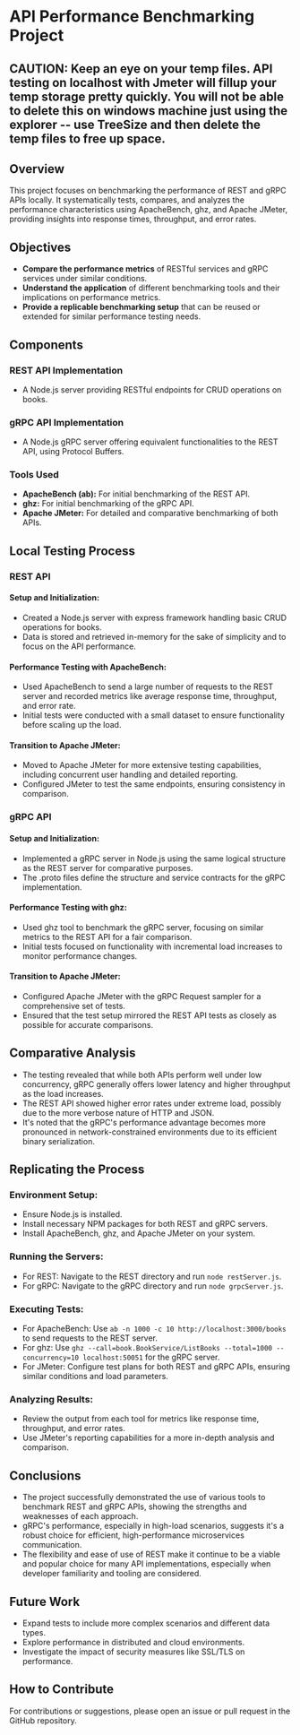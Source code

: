 # API Performance Benchmarking Project

## CAUTION:  Keep an eye on your temp files. API testing on localhost with Jmeter will fillup your temp storage pretty quickly. You will not be able to delete this on windows machine just using the explorer -- use TreeSize and then delete the temp files to free up space.

## Overview

This project focuses on benchmarking the performance of REST and gRPC APIs locally. It systematically tests, compares, and analyzes the performance characteristics using ApacheBench, ghz, and Apache JMeter, providing insights into response times, throughput, and error rates.

## Objectives

- **Compare the performance metrics** of RESTful services and gRPC services under similar conditions.
- **Understand the application** of different benchmarking tools and their implications on performance metrics.
- **Provide a replicable benchmarking setup** that can be reused or extended for similar performance testing needs.

## Components

### REST API Implementation

- A Node.js server providing RESTful endpoints for CRUD operations on books.

### gRPC API Implementation

- A Node.js gRPC server offering equivalent functionalities to the REST API, using Protocol Buffers.

### Tools Used

- **ApacheBench (ab):** For initial benchmarking of the REST API.
- **ghz:** For initial benchmarking of the gRPC API.
- **Apache JMeter:** For detailed and comparative benchmarking of both APIs.

## Local Testing Process

### REST API

#### Setup and Initialization:

- Created a Node.js server with express framework handling basic CRUD operations for books.
- Data is stored and retrieved in-memory for the sake of simplicity and to focus on the API performance.

#### Performance Testing with ApacheBench:

- Used ApacheBench to send a large number of requests to the REST server and recorded metrics like average response time, throughput, and error rate.
- Initial tests were conducted with a small dataset to ensure functionality before scaling up the load.

#### Transition to Apache JMeter:

- Moved to Apache JMeter for more extensive testing capabilities, including concurrent user handling and detailed reporting.
- Configured JMeter to test the same endpoints, ensuring consistency in comparison.

### gRPC API

#### Setup and Initialization:

- Implemented a gRPC server in Node.js using the same logical structure as the REST server for comparative purposes.
- The .proto files define the structure and service contracts for the gRPC implementation.

#### Performance Testing with ghz:

- Used ghz tool to benchmark the gRPC server, focusing on similar metrics to the REST API for a fair comparison.
- Initial tests focused on functionality with incremental load increases to monitor performance changes.

#### Transition to Apache JMeter:

- Configured Apache JMeter with the gRPC Request sampler for a comprehensive set of tests.
- Ensured that the test setup mirrored the REST API tests as closely as possible for accurate comparisons.

## Comparative Analysis

- The testing revealed that while both APIs perform well under low concurrency, gRPC generally offers lower latency and higher throughput as the load increases.
- The REST API showed higher error rates under extreme load, possibly due to the more verbose nature of HTTP and JSON.
- It's noted that the gRPC's performance advantage becomes more pronounced in network-constrained environments due to its efficient binary serialization.

## Replicating the Process

### Environment Setup:

- Ensure Node.js is installed.
- Install necessary NPM packages for both REST and gRPC servers.
- Install ApacheBench, ghz, and Apache JMeter on your system.

### Running the Servers:

- For REST: Navigate to the REST directory and run `node restServer.js`.
- For gRPC: Navigate to the gRPC directory and run `node grpcServer.js`.

### Executing Tests:

- For ApacheBench: Use `ab -n 1000 -c 10 http://localhost:3000/books` to send requests to the REST server.
- For ghz: Use `ghz --call=book.BookService/ListBooks --total=1000 --concurrency=10 localhost:50051` for the gRPC server.
- For JMeter: Configure test plans for both REST and gRPC APIs, ensuring similar conditions and load parameters.

### Analyzing Results:

- Review the output from each tool for metrics like response time, throughput, and error rates.
- Use JMeter's reporting capabilities for a more in-depth analysis and comparison.

## Conclusions

- The project successfully demonstrated the use of various tools to benchmark REST and gRPC APIs, showing the strengths and weaknesses of each approach.
- gRPC's performance, especially in high-load scenarios, suggests it's a robust choice for efficient, high-performance microservices communication.
- The flexibility and ease of use of REST make it continue to be a viable and popular choice for many API implementations, especially when developer familiarity and tooling are considered.

## Future Work

- Expand tests to include more complex scenarios and different data types.
- Explore performance in distributed and cloud environments.
- Investigate the impact of security measures like SSL/TLS on performance.

## How to Contribute

For contributions or suggestions, please open an issue or pull request in the GitHub repository.
